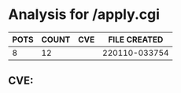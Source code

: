 # Analysis for /apply.cgi
| POTS | COUNT | CVE | FILE CREATED |
|---|---|---|---|
| 8 | 12 | | 220110-033754 |

## CVE: 